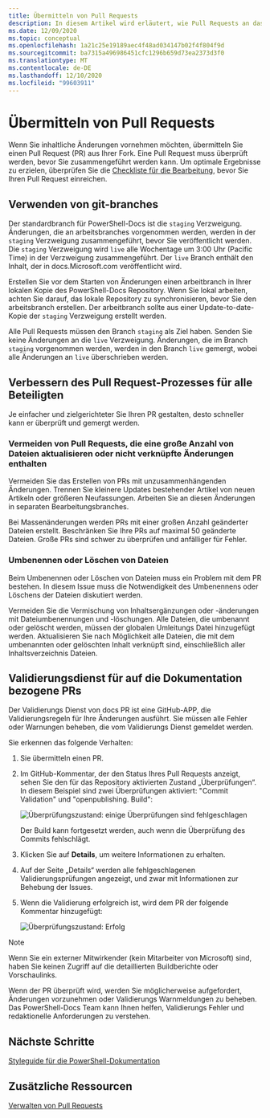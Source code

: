 ```yaml
---
title: Übermitteln von Pull Requests
description: In diesem Artikel wird erläutert, wie Pull Requests an das PowerShell-Docs-Team übermittelt werden.
ms.date: 12/09/2020
ms.topic: conceptual
ms.openlocfilehash: 1a21c25e19189aec4f48ad034147b02f4f804f9d
ms.sourcegitcommit: ba7315a496986451cfc1296b659d73ea2373d3f0
ms.translationtype: MT
ms.contentlocale: de-DE
ms.lasthandoff: 12/10/2020
ms.locfileid: "99603911"
---
```

# <a name="how-to-submit-pull-requests"></a>Übermitteln von Pull Requests

Wenn Sie inhaltliche Änderungen vornehmen möchten, übermitteln Sie einen Pull Request (PR) aus Ihrer Fork. Eine Pull Request muss überprüft werden, bevor Sie zusammengeführt werden kann. Um optimale Ergebnisse zu erzielen, überprüfen Sie die [Checkliste für die Bearbeitung](editorial-checklist.md), bevor Sie Ihren Pull Request einreichen.

## <a name="using-git-branches"></a>Verwenden von git-branches

Der standardbranch für PowerShell-Docs ist die `staging` Verzweigung. Änderungen, die an arbeitsbranches vorgenommen werden, werden in der `staging` Verzweigung zusammengeführt, bevor Sie veröffentlicht werden. Die `staging` Verzweigung wird `live` alle Wochentage um 3:00 Uhr (Pacific Time) in der Verzweigung zusammengeführt. Der `live` Branch enthält den Inhalt, der in docs.Microsoft.com veröffentlicht wird.

Erstellen Sie vor dem Starten von Änderungen einen arbeitbranch in Ihrer lokalen Kopie des PowerShell-Docs Repository. Wenn Sie lokal arbeiten, achten Sie darauf, das lokale Repository zu synchronisieren, bevor Sie den arbeitsbranch erstellen. Der arbeitbranch sollte aus einer Update-to-date-Kopie der `staging` Verzweigung erstellt werden.

Alle Pull Requests müssen den Branch `staging` als Ziel haben. Senden Sie keine Änderungen an die `live` Verzweigung.
Änderungen, die im Branch `staging` vorgenommen werden, werden in den Branch `live` gemergt, wobei alle Änderungen an `live` überschrieben werden.

## <a name="make-the-pull-request-process-work-better-for-everyone"></a>Verbessern des Pull Request-Prozesses für alle Beteiligten

Je einfacher und zielgerichteter Sie Ihren PR gestalten, desto schneller kann er überprüft und gemergt werden.

### <a name="avoid-pull-requests-that-update-large-numbers-of-files-or-contain-unrelated-changes"></a>Vermeiden von Pull Requests, die eine große Anzahl von Dateien aktualisieren oder nicht verknüpfte Änderungen enthalten

Vermeiden Sie das Erstellen von PRs mit unzusammenhängenden Änderungen. Trennen Sie kleinere Updates bestehender Artikel von neuen Artikeln oder größeren Neufassungen. Arbeiten Sie an diesen Änderungen in separaten Bearbeitungsbranches.

Bei Massenänderungen werden PRs mit einer großen Anzahl geänderter Dateien erstellt. Beschränken Sie Ihre PRs auf maximal 50 geänderte Dateien. Große PRs sind schwer zu überprüfen und anfälliger für Fehler.

### <a name="renaming-or-deleting-files"></a>Umbenennen oder Löschen von Dateien

Beim Umbenennen oder Löschen von Dateien muss ein Problem mit dem PR bestehen. In diesem Issue muss die Notwendigkeit des Umbenennens oder Löschens der Dateien diskutiert werden.

Vermeiden Sie die Vermischung von Inhaltsergänzungen oder -änderungen mit Dateiumbenennungen und -löschungen. Alle Dateien, die umbenannt oder gelöscht werden, müssen der globalen Umleitungs Datei hinzugefügt werden. Aktualisieren Sie nach Möglichkeit alle Dateien, die mit dem umbenannten oder gelöschten Inhalt verknüpft sind, einschließlich aller Inhaltsverzeichnis Dateien.

## <a name="docs-pr-validation-service"></a>Validierungsdienst für auf die Dokumentation bezogene PRs

Der Validierungs Dienst von docs PR ist eine GitHub-APP, die Validierungsregeln für Ihre Änderungen ausführt. Sie müssen alle Fehler oder Warnungen beheben, die vom Validierungs Dienst gemeldet werden.

Sie erkennen das folgende Verhalten:

1. Sie übermitteln einen PR.
1. Im GitHub-Kommentar, der den Status Ihres Pull Requests anzeigt, sehen Sie den für das Repository aktivierten Zustand „Überprüfungen“. In diesem Beispiel sind zwei Überprüfungen aktiviert: "Commit Validation" und "openpublishing. Build":

   ![Überprüfungszustand: einige Überprüfungen sind fehlgeschlagen](media/pull-requests/validation-failed.png)

   Der Build kann fortgesetzt werden, auch wenn die Überprüfung des Commits fehlschlägt.

1. Klicken Sie auf **Details**, um weitere Informationen zu erhalten.
1. Auf der Seite „Details“ werden alle fehlgeschlagenen Validierungsprüfungen angezeigt, und zwar mit Informationen zur Behebung der Issues.
1. Wenn die Validierung erfolgreich ist, wird dem PR der folgende Kommentar hinzugefügt:

   ![Überprüfungszustand: Erfolg](media/pull-requests/build-validation.png)

> [!NOTE]
> Wenn Sie ein externer Mitwirkender (kein Mitarbeiter von Microsoft) sind, haben Sie keinen Zugriff auf die detaillierten Buildberichte oder Vorschaulinks.

Wenn der PR überprüft wird, werden Sie möglicherweise aufgefordert, Änderungen vorzunehmen oder Validierungs Warnmeldungen zu beheben. Das PowerShell-Docs Team kann Ihnen helfen, Validierungs Fehler und redaktionelle Anforderungen zu verstehen.

## <a name="next-steps"></a>Nächste Schritte

[Styleguide für die PowerShell-Dokumentation](powershell-style-guide.md)

## <a name="additional-resources"></a>Zusätzliche Ressourcen

[Verwalten von Pull Requests](managing-pull-requests.md)

<!--link refs-->
[fork]: /contribute/get-started-setup-local#fork-the-repository

